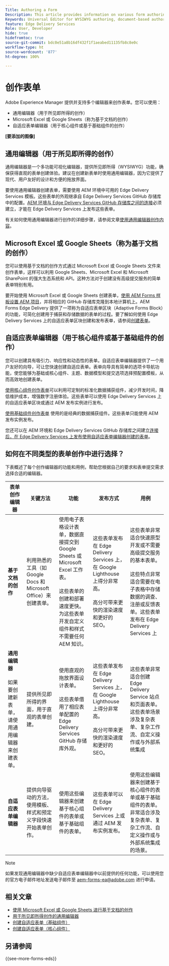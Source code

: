 ```yaml
---
Title: Authoring a Form
Description: This article provides information on various form authoring platforms, including the Universal Editor, document-based authoring, and Adaptive Forms editors (Core Components and Foundation Components).
Keywords: Universal Editor for WYSIWYG authoring, document-based authoring, Adaptive Forms editors, Adaptive Forms editors for Core Components authoring, Adaptive Forms editors for Foundation Components authoring
feature: Edge Delivery Services
Role: User, Developer
hide: true
hidefromtoc: true
source-git-commit: bdc0e51a8b16df432f1f1aeabed11135fb8c8e0c
workflow-type: ht
source-wordcount: '877'
ht-degree: 100%

---
```



# 创作表单

Adobe Experience Manager 提供并支持多个编辑器来创作表单。您可以使用：
* 通用编辑器（用于所见即所得的创作）
* Microsoft Excel 或 Google Sheets（称为基于文档的创作）
* 自适应表单编辑器（用于核心组件或基于基础组件的创作）

**[要添加的图像]**

## 通用编辑器（用于所见即所得的创作）

通用编辑器是一个多功能可视化编辑器，提供所见即所得（WYSIWYG）功能，确保获得直观的表单创建体验。建议在创建新表单时使用通用编辑器，因为它提供了现代、用户友好的设计和方便的拖放界面。

要使用通用编辑器创建表单，需要使用 AEM 环境中可用的 Edge Delivery Services 模板。这些表单的外观继承自 Edge Delivery Services GitHub 存储库中的配置。[AEM 环境与 Edge Delivery Services GitHub 存储库之间的连接](/help/edge/docs/forms/publishing-forms.md)必须建立，才能在 Edge Delivery Services 上发布这些表单。

有关如何使用通用编辑器进行创作的详细步骤，请参阅文章[使用通用编辑器创作内容](https://experienceleague.adobe.com/zh-hans/docs/experience-manager-cloud-service/content/sites/authoring/universal-editor/authoring)。

## Microsoft Excel 或 Google Sheets（称为基于文档的创作）

您可以使用基于文档的创作方式通过 Microsoft Excel 或 Google Sheets 文件来创作表单，这样可以利用 Google Sheets、Microsoft Excel 和 Microsoft SharePoint 的强大生态系统和 API。这种方法对于创建没有高级提交服务的简单表单特别有用。

要开始使用 Microsoft Excel 或 Google Sheets 创建表单，[使用 AEM Forms 样板设置 AEM 项目](/help/edge/docs/forms/tutorial.md#create-a-new-aem-project-pre-configured-with-adaptive-forms-block)，并将相应的 GitHub 存储库克隆到本地计算机上。AEM Forms Edge Delivery 提供了一项称为自适应表单区块（Adaptive Forms Block）的功能，可简化创建用于捕获和存储数据的表单的过程。要了解如何使用 Edge Delivery Services 上的自适应表单区块创建和发布表单，请参阅[创建表单](/help/edge/docs/forms/create-forms.md)。

## 自适应表单编辑器（用于核心组件或基于基础组件的创作）

您可以创建具有吸引力、响应性和动态性的表单。自适应表单编辑器提供了一个用户友好的向导，可让您快速创建自适应表单。表单向导具有简单的选项卡导航功能，使您能够为基础或核心组件、主题、数据模型和提交选项选择预配置模板，从而高效地创建表单。

[使用核心组件创作表单](/help/forms/creating-adaptive-form-core-components.md)可以利用可定制的标准化数据捕获组件，减少开发时间，降低维护成本，增强数字注册体验。这些表单可以使用 Edge Delivery Services 上的自适应表单区块或通过 AEM 发布实例进行发布。

[使用基础组件创作表单](/help/forms/create-an-adaptive-form.md) 使用的是经典的数据捕获组件。这些表单只能使用 AEM 发布实例发布。

您还可以在 AEM 环境和 Edge Delivery Services GitHub 存储库之间建立[连接后，在 Edge Delivery Services 上发布使用自适应表单编辑器创建的表单](/help/edge/docs/forms/publishing-forms.md)。

## 如何在不同类型的表单创作中进行选择？

下表概述了每个创作编辑器的功能和用例，帮助您根据自己的要求和表单提交需求选择合适的编辑器。

| **表单创作编辑器** | **关键方法** | **功能** | **发布方式** | **用例** |
|--------|-----------|-------|-------|------------------------------------------------|
| **基于文档的创作** | 利用熟悉的工具（如 Google Docs 和 Microsoft Office）来创建表单。 | 使用电子表格设计表单，数据直接提交到 Google Sheets 或 Microsoft Excel 工作表。</br> </br>这些表单的创建和部署速度更快。为这些表单开发自定义组件和样式不需要任何 AEM 知识。 | 这些表单发布在 Edge Delivery Services 上，在 Google Lighthouse 上得分非常高。</br> </br>高分可带来更快的渲染速度和更好的 SEO。 | 这些表单非常适合快速原型开发或不需要高级提交服务的基本表单。</br> </br>这些特点非常适合需要在电子表格中存储数据的调查、注册或反馈表单。这些表单发布在 Edge Delivery Services 上 |
| **通用编辑器**</br> </br>如果要创建新表单，请使用通用编辑器来创建表单。 | 提供所见即所得的界面，用于直观的表单创建。 | 使用直观的拖放界面设计表单。</br> </br>这些表单借用了相应表单配置的 Edge Delivery Services GitHub 存储库外观。 | 这些表单发布在 Edge Delivery Services 上，在 Google Lighthouse 上得分非常高。</br> </br> 高分可带来更快的渲染速度和更好的 SEO。 | 这些表单非常适合创建 Edge Delivery Service 站点和页面表单。这些表单场景涉及复杂表单、复杂工作流、自定义操作或与外部系统集成 |
| **自适应表单编辑器** | 提供向导驱动的方法，使用模板、样式和预定义字段快速开始表单创作。 | 使用这些编辑器来创建基于核心组件的表单或基于基础组件的表单。 | 这些表单可以在 Edge Delivery Services 上或通过 AEM 发布实例发布。 | 使用这些编辑器来创建基于核心组件的表单或基于基础组件的表单。非常适合涉及复杂表单、复杂工作流、自定义操作或与外部系统集成的场景。 |


>[!NOTE]
>
>
> 如果发现通用编辑器中缺少自适应表单编辑器中以前提供的任何功能，可以使用您的官方电子邮件地址发送电子邮件至 aem-forms-ea@adobe.com 进行申请。

## 相关文章

* [使用 Microsoft Excel 或 Google Sheets 进行基于文档的创作](/help/edge/docs/forms/create-forms.md)
* [用于所见即所得创作的通用编辑器](https://experienceleague.adobe.com/zh-hans/docs/experience-manager-cloud-service/content/edge-delivery/wysiwyg-authoring/authoring)
* [创建自适应表单（基础组件）](/help/forms/creating-adaptive-form.md)
* [创建自适应表单（核心组件）](/help/forms/create-an-adaptive-form.md)

## 另请参阅

{{see-more-forms-eds}}